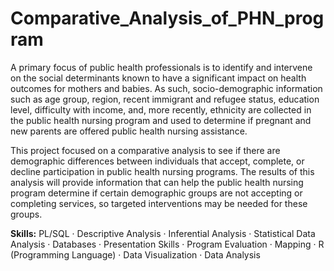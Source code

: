 # Comparative_Analysis_of_PHN_program
A primary focus of public health professionals is to identify and intervene on the social determinants known to have a significant impact on health outcomes for mothers and babies. As such, socio-demographic information such as age group, region, recent immigrant and refugee status, education level, difficulty with income, and, more recently, ethnicity are collected in the public health nursing program and used to determine if pregnant and new parents are offered public health nursing assistance. 

This project focused on a comparative analysis to see if there are demographic differences between individuals that accept, complete, or decline participation in public health nursing programs. The results of this analysis will provide information that can help the public health nursing program determine if certain demographic groups are not accepting or completing services, so targeted interventions may be needed for these groups. 

**Skills:** 
PL/SQL · Descriptive Analysis · Inferential Analysis · Statistical Data Analysis · Databases · Presentation Skills · Program Evaluation · Mapping · R (Programming Language) · Data Visualization · Data Analysis
